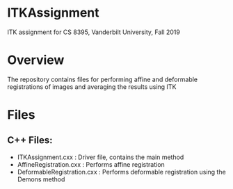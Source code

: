 # ITKAssignment
ITK assignment for CS 8395, Vanderbilt University, Fall 2019

# Overview
The repository contains files for performing affine and deformable registrations of images and averaging the results using ITK

# Files
## C++ Files:
- ITKAssignment.cxx : Driver file, contains the main method
- AffineRegistration.cxx : Performs affine registration
- DeformableRegistration.cxx : Performs deformable registration using the Demons method
